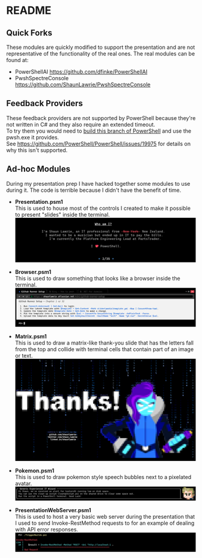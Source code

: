 # README

## Quick Forks

These modules are quickly modified to support the presentation and are not representative of the functionality of the real ones. The real modules can be found at:

- PowerShellAI https://github.com/dfinke/PowerShellAI
- PwshSpectreConsole https://github.com/ShaunLawrie/PwshSpectreConsole

## Feedback Providers

These feedback providers are not supported by PowerShell because they're not written in C# and they also require an extended timeout.  
To try them you would need to [build this branch of PowerShell](https://github.com/ShaunLawrie/PowerShell/tree/configurable-feedbackprovider-timeouts) and use the pwsh.exe it provides.  
See https://github.com/PowerShell/PowerShell/issues/19975 for details on why this isn't supported.

## Ad-hoc Modules

During my presentation prep I have hacked together some modules to use during it. The code is terrible because I didn't have the benefit of time.

- **Presentation.psm1**  
  This is used to house most of the controls I created to make it possible to present "slides" inside the terminal.
  ![presentation](media/presentation.png)

- **Browser.psm1**  
  This is used to draw something that looks like a browser inside the terminal.
  ![browser](media/browser.png)

- **Matrix.psm1**  
  This is used to draw a matrix-like thank-you slide that has the letters fall from the top and collide with terminal cells that contain part of an image or text.
  ![thanks](media/thanks.png)

- **Pokemon.psm1**  
  This is used to draw pokemon style speech bubbles next to a pixelated avatar.
  ![pokemonbubble](media/pokemonbubble.png)

- **PresentationWebServer.psm1**  
  This is used to host a very basic web server during the presentation that I used to send Invoke-RestMethod requests to for an example of dealing with API error responses.
  ![webserver](media/webserver.png)
